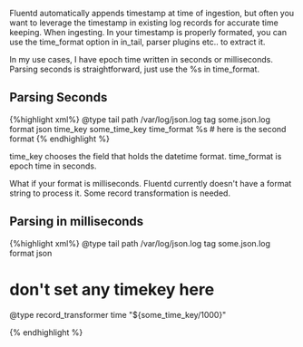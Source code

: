 Fluentd automatically appends timestamp at time of ingestion, but often you want to leverage the timestamp in existing log records for accurate time keeping. When 
ingesting. In your timestamp is properly formated, you can use the time_format option in in_tail, parser plugins etc.. to extract it.

In my use cases, I have epoch time written in seconds or milliseconds. Parsing seconds is straightforward, just use the %s in time_format. 

## Parsing Seconds
{%highlight xml%}
<source>
  @type tail
  path /var/log/json.log
  tag some.json.log
  format json
  time_key some_time_key
  time_format %s  # here is the second format
</source>
{% endhighlight %}

time_key chooses the field that holds the datetime format. time_format is epoch time in seconds. 

What if your format is milliseconds. Fluentd currently doesn't have a format string to process it. Some record transformation is needed. 

## Parsing in milliseconds

{%highlight xml%}
<source>
  @type tail
  path /var/log/json.log
  tag some.json.log
  format json
  # don't set any timekey here
</source>


<filter foo.bar>
  @type record_transformer
  <record>
    time "${some_time_key/1000}"
  </record>
</filter>


{% endhighlight %}

